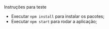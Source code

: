Instruções para teste
- Executar ``npm install`` para instalar os pacotes;
- Executar ``npm start`` para rodar a aplicação;
